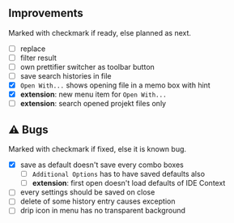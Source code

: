 <!--

Version:     v3.4.0-beta
PrevVersion: v3.3.0-beta

Help Formatting:
https://docs.github.com/en/get-started/writing-on-github/getting-started-with-writing-and-formatting-on-github/basic-writing-and-formatting-syntax, 
https://github.com/ikatyang/emoji-cheat-sheet/blob/master/README.md)

### :mag: Search Dialog
# + new feature
# + new feature
 
### :warning: Bug Fixes
#* bug

# TODO
# - Change Readme.md 
# - Change Deploy-Description.md 
# - Change file and product version in every projects for ALL CONFIGURATION!
# - Commit and push all changes
# - Run deploy script by pushing Ctrl+Shift+T in VSCode
-->

## Improvements 
Marked with checkmark if ready, else planned as next.
- [ ] replace 
- [ ] filter result
- [ ] own prettifier switcher as toolbar button
- [ ] save search histories in file
- [x] `Open With...` shows opening file in a memo box with hint
- [x] __extension__: new menu item for `Open With...`
- [ ] __extension__: search opened projekt files only

## :warning: Bugs 
Marked with checkmark if fixed, else it is known bug.
- [x] save as default doesn't save every combo boxes
  - [ ] `Additional Options` has to have saved defaults also
  - [ ] __extension__: first open doesn't load defaults of IDE Context
- [ ] every settings should be saved on close 
- [ ] delete of some history entry causes exception 
- [ ] drip icon in menu has no transparent background
